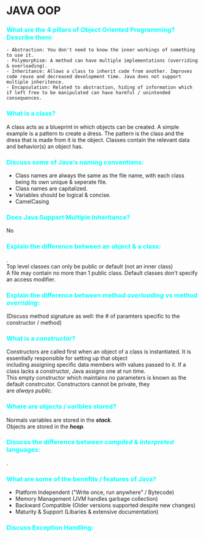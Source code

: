 # JAVA OOP
### <span style="color: aqua">What are the 4 pillars of Object Oriented Programming? Describe them:</span>
    - Abstraction: You don't need to know the inner workings of something to use it.  
    - Polymorphism: A method can have multiple implementations (overriding & overloading).  
    - Inheritance: Allows a class to inherit code from another. Improves code reuse and decreased development time. Java does not support multiple inheritence.  
    - Encapsulation: Related to abstraction, hiding of information which if left free to be manipulated can have harmful / unintended consequences.  

### <span style="color: aqua">What is a class?</span>
A class acts as a blueprint in which objects can be created. A simple example is a pattern to create a dress. The pattern is the class and the dress that is made from it is the object. Classes contain the relevant data and behavior(s) an object has.

### <span style="color: aqua">Discuss some of Java's naming conventions:</span>
- Class names are always the same as the file name, with each class being its own unique & seperate file.
- Class names are capitalized.
- Variables should be logical & concise. 
- CamelCasing  

### <span style="color: aqua">Does Java Support Multiple Inheritance?</span>
No

### <span style="color: aqua">Explain the difference between an object & a class:</span>
.  
Top level classes can only be public or default (not an inner class)  
A file may contain no more than 1 public class. Default classes don't specify an access modifier.  
  
### <span style="color: aqua">Explain the difference between method _overloading_ vs method _overriding_:</span>
(Discuss method signature as well: the # of paramters specific to the constructor / method)
  
### <span style="color: aqua">What is a ***constructor***?</span>
Constructors are called first when an object of a class is instantiated. It is essentially responsible for setting up that object  
including assigning specific data members with values passed to it. If a class lacks a constructor, Java assigns one at run time.  
This empty constructor which maintains no parameters is known as the default constrcutor. Constructors cannot be private, they  
are _always public_.

### <span style="color: aqua">Where are objects / varibles stored?</span>
Normals variables are stored in the ***stack***.  
Objects are stored in the ***heap***.  


### <span style="color: aqua">Disucss the difference between _compiled_ & _interpreted_ languages:</span>
.

### <span style="color: aqua">What are some of the benefits / features of Java?</span>
* Platform Independent ("Write once, run anywhere" / Bytecode)
* Memory Management (JVM handles garbage collection)
* Backward Compatible (Older versions supported despite new changes)
* Maturity & Support (Libaries & extensive documentation)

### <span style="color: aqua">Discuss Exception Handling:</span>